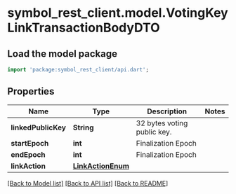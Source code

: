 # symbol_rest_client.model.VotingKeyLinkTransactionBodyDTO

## Load the model package
```dart
import 'package:symbol_rest_client/api.dart';
```

## Properties
Name | Type | Description | Notes
------------ | ------------- | ------------- | -------------
**linkedPublicKey** | **String** | 32 bytes voting public key. | 
**startEpoch** | **int** | Finalization Epoch | 
**endEpoch** | **int** | Finalization Epoch | 
**linkAction** | [**LinkActionEnum**](LinkActionEnum.md) |  | 

[[Back to Model list]](../README.md#documentation-for-models) [[Back to API list]](../README.md#documentation-for-api-endpoints) [[Back to README]](../README.md)


